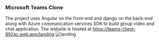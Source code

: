 ### Microsoft Teams Clone
The project uses Angular on the front-end and django on the back-end along with Azure communication services SDK to build group video and chat application.
The website is hosted at https://teams-client-892ac.web.app/landing
![landing](https://user-images.githubusercontent.com/69675204/125494972-3ed3115e-0fc0-4f81-8679-16447f02e5af.png)

